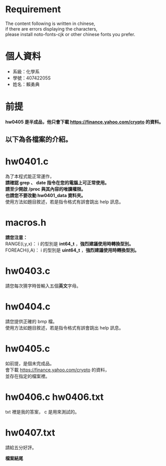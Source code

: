 # Requirement
The content following is written in chinese,  
if there are errors displaying the characters,  
please install noto-fonts-cjk or other chinese fonts you prefer.  
  
# 個人資料
- 系級：化學系
- 學號：40742205S
- 姓名：賴勇典
  
# 前提
**hw0405 是半成品，他只會下載 https://finance.yahoo.com/crypto 的資料。**  
  
## 以下為各檔案的介紹。
  
# hw0401.c
為了本程式能正常運作，  
**請確認 grep 、 date 指令在您的電腦上可正常使用。**  
**請至少開啟 /proc 與其內容的唯讀權限。**  
**也請您不要改動 hw0401_data 資料夾。**  
使用方法如題目敘述，若是指令格式有誤會跳出 help 訊息。  
  
# macros.h
**請您注意：**  
RANGE(i,y,x)： i 的型別是 **int64_t** ，**強烈建議使用時轉換型別。**  
FOREACH(i,A)： i 的型別是 **uint64_t** ，**強烈建議使用時轉換型別。**  
  
# hw0403.c
請您每次猜字時皆輸入五個**英文**字母。  
  
# hw0404.c
請您提供正確的 bmp 檔。  
使用方法如題目敘述，若是指令格式有誤會跳出 help 訊息。  
  
# hw0405.c
如前提，是個未完成品。  
會下載 https://finance.yahoo.com/crypto 的資料，  
並存在指定的檔案裡。  
  
# hw0406.c hw0406.txt
txt 裡是我的答案， c 是用來測試的。  
  
# hw0407.txt
請給五分好評。  
  
**檔案結尾**